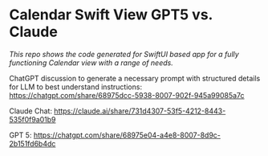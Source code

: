 # Calendar Swift View GPT5 vs. Claude
<i> 
  This repo shows the code generated for SwiftUI based app for a fully functioning Calendar view with a range of needs.
</i>

ChatGPT discussion to generate a necessary prompt with structured details for LLM to best understand instructions:
https://chatgpt.com/share/68975dcc-5938-8007-902f-945a99085a7c

Claude Chat: 
https://claude.ai/share/731d4307-53f5-4212-8443-535f0f9a01b9

GPT 5:
https://chatgpt.com/share/68975e04-a4e8-8007-8d9c-2b151fd6b4dc
